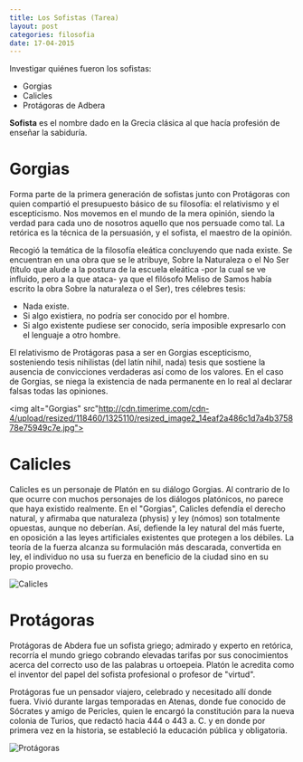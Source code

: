 ```yaml
---
title: Los Sofistas (Tarea)
layout: post
categories: filosofia
date: 17-04-2015
---
```


Investigar quiénes fueron los sofistas:
* Gorgias 
* Calicles
* Protágoras de Adbera 

**Sofista** es el nombre dado en la Grecia clásica al que hacía profesión de enseñar la sabiduría. 

# Gorgias

Forma parte de la primera generación de sofistas junto con Protágoras con quien compartió el presupuesto básico de su filosofía: el relativismo y el escepticismo. Nos movemos en el mundo de la mera opinión, siendo la verdad para cada uno de nosotros aquello que nos persuade como tal. La retórica es la técnica de la persuasión, y el sofista, el maestro de la opinión.

Recogió la temática de la filosofía eleática concluyendo que nada existe. Se encuentran en una obra que se le atribuye, Sobre la Naturaleza o el No Ser (título que alude a la postura de la escuela eleática -por la cual se ve influido, pero a la que ataca- ya que el filósofo Meliso de Samos había escrito la obra Sobre la naturaleza o el Ser), tres célebres tesis:

* Nada existe.
* Si algo existiera, no podría ser conocido por el hombre.
* Si algo existente pudiese ser conocido, sería imposible expresarlo con el lenguaje a otro hombre.

El relativismo de Protágoras pasa a ser en Gorgias escepticismo, sosteniendo tesis nihilistas (del latín nihil, nada) tesis que sostiene la ausencia de convicciones verdaderas así como de los valores. En el caso de Gorgias, se niega la existencia de nada permanente en lo real al declarar falsas todas las opiniones.

<img alt="Gorgias" src"http://cdn.timerime.com/cdn-4/upload/resized/118460/1325110/resized_image2_14eaf2a486c1d7a4b375878e75949c7e.jpg">

# Calicles

Calicles es un personaje de Platón en su diálogo Gorgias. Al contrario de lo que ocurre con muchos personajes de los diálogos platónicos, no parece que haya existido realmente. En el "Gorgias", Calicles defendía el derecho natural, y afirmaba que naturaleza (physis) y ley (nómos) son totalmente opuestas, aunque no deberían. Así, defiende la ley natural del más fuerte, en oposición a las leyes artificiales existentes que protegen a los débiles. La teoría de la fuerza alcanza su formulación más descarada, convertida en ley, el individuo no usa su fuerza en beneficio de la ciudad sino en su propio provecho.

<img alt="Calicles" src="http://escuela2punto0.educarex.es/Humanidades/Etica_Filosofia_Ciudadania/caminos_felicidad/wai/fotos_capitulos/0404.jpg">

# Protágoras

Protágoras de Abdera fue un sofista griego; admirado y experto en retórica, recorría el mundo griego cobrando elevadas tarifas por sus conocimientos acerca del correcto uso de las palabras u ortoepeia. Platón le acredita como el inventor del papel del sofista profesional o profesor de "virtud".

Protágoras fue un pensador viajero, celebrado y necesitado allí donde fuera. Vivió durante largas temporadas en Atenas, donde fue conocido de Sócrates y amigo de Pericles, quien le encargó la constitución para la nueva colonia de Turios, que redactó hacia 444 o 443 a. C. y en donde por primera vez en la historia, se estableció la educación pública y obligatoria. 

<img alt="Protágoras" src="https://probaway.files.wordpress.com/2013/06/antisthenes_3.jpg">
